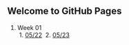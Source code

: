 ## Welcome to GitHub Pages

1. Week 01  
  1. [05/22](https://github.com/0x4483/intern.diary/Day00.md)
  2. [05/23](https://github.com/0x4483/intern.diary/Day01.md)
  
